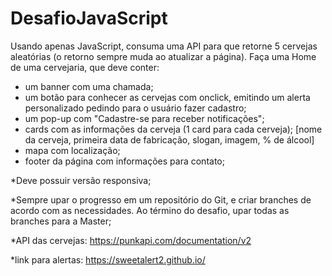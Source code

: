 # DesafioJavaScript

Usando apenas JavaScript, consuma uma API para que retorne 5 cervejas aleatórias (o retorno sempre muda ao atualizar a página).
Faça uma Home de uma cervejaria, que deve conter: 
- um banner com uma chamada; 
- um botão para conhecer as cervejas com onclick, emitindo um alerta personalizado pedindo para o usuário fazer cadastro;
- um pop-up com "Cadastre-se para receber notificações"; 
- cards com as informações da cerveja (1 card para cada cerveja); [nome da cerveja, primeira data de fabricação, slogan, imagem, % de álcool]
- mapa com localização; 
- footer da página com informações para contato;

*Deve possuir versão responsiva;


*Sempre upar o progresso em um repositório do Git, e criar branches de acordo com as necessidades. Ao término do desafio, upar todas as branches para a Master;


*API das cervejas: https://punkapi.com/documentation/v2


*link para alertas: https://sweetalert2.github.io/
